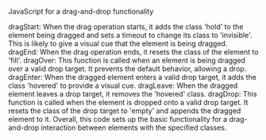 JavaScript for a drag-and-drop functionality


dragStart: When the drag operation starts, it adds the class 'hold' to the element being dragged and sets a timeout to change its class to 'invisible'. This is likely to give a visual cue that the element is being dragged.
dragEnd: When the drag operation ends, it resets the class of the element to 'fill'.
dragOver: This function is called when an element is being dragged over a valid drop target. It prevents the default behavior, allowing a drop.
dragEnter: When the dragged element enters a valid drop target, it adds the class 'hovered' to provide a visual cue.
dragLeave: When the dragged element leaves a drop target, it removes the 'hovered' class.
dragDrop: This function is called when the element is dropped onto a valid drop target. It resets the class of the drop target to 'empty' and appends the dragged element to it.
Overall, this code sets up the basic functionality for a drag-and-drop interaction between elements with the specified classes.
